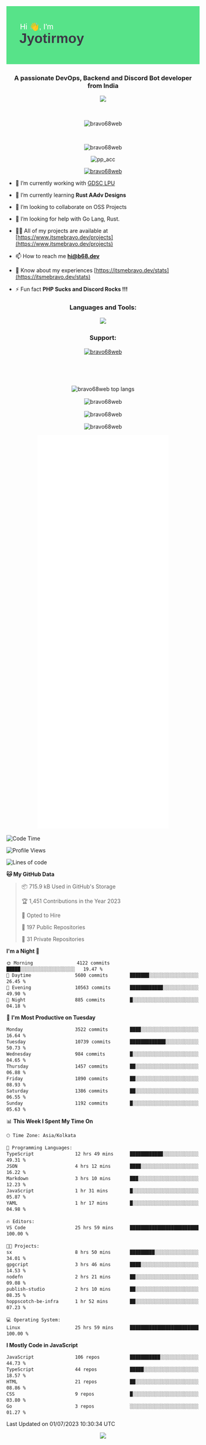 <p align="center"><img src="header.png"></p>
<h3 align="center">A passionate DevOps, Backend and Discord Bot developer from India</h3>

<p align="center"><a href="https://discord.com/users/457039372009865226"><img src="https://lanyard-profile-readme.vercel.app/api/457039372009865226"></a></p>
                           
<br>
<p align="center"> <img src="https://komarev.com/ghpvc/?username=bravo68web&label=Profile%20views&color=0e75b6&style=flat" alt="bravo68web" /> </p>
<br>


<p align="center"><img src="https://github-profile-trophy.vercel.app/?username=bravo68web&theme=discord&column=3&row=2" alt="bravo68web" /> </p>
<p align="center"><img src="https://osu-embed.b68dev.xyz/pp_acc" alt="pp_acc" /> </p>

<p align="center"> <a href="https://twitter.com/bravo68web" target="blank"><img src="https://img.shields.io/twitter/follow/bravo68web?logo=twitter&style=for-the-badge" alt="bravo68web" /></a> </p>

- 🔭 I’m currently working with [GDSC LPU](https://gdsclpu.live/)

- 🌱 I’m currently learning **Rust AAdv Designs**

- 👯 I’m looking to collaborate on OSS Projects

- 🤝 I’m looking for help with Go Lang, Rust.

- 👨‍💻 All of my projects are available at [https://www.itsmebravo.dev/projects](https://www.itsmebravo.dev/projects)

<!-- - 💬 Ask me about **DF Techs** -->

- 📫 How to reach me **hi@b68.dev**

- 📄 Know about my experiences [https://itsmebravo.dev/stats](https://itsmebravo.dev/stats)

- ⚡ Fun fact **PHP Sucks and Discord Rocks !!!**

<h3 align="center">Languages and Tools:</h3>
<p align="center"> 
<img src="https://skillicons.dev/icons?i=aws,bash,c,cs,cpp,cloudflare,css,dart,devto,discord,bots,docker,electron,ember,emotion,express,fastapi,figma,firebase,flask,gcp,git,github,githubactions,go,gitlab,graphql,heroku,html,ai,ipfs,js,jest,linux,md,mastodon,mongodb,neovim,netlify,nextjs,nginx,nodejs,postgres,postman,powershell,py,react,redis,regex,replit,rocket,rust,sqlite,mysql,stackoverflow,styledcomponents,supabase,sentry,solidity,svg,tailwind,tauri,twitter,ts,unity,v,vercel,vim,vite,wasm,webpack,workers&perline=8&theme=dark" />
</p>

<h3 align="center">Support:</h3>
<p align="center"><a href="https://www.buymeacoffee.com/bravo68web"> <img align="center" src="https://cdn.buymeacoffee.com/buttons/v2/default-yellow.png" height="50" width="210" alt="bravo68web" /></a></p><br><br>
<br>

<p align="center"> <img align="center" src="https://github-readme-stats-sync.vercel.app/api/top-langs?username=bravo68web&count_private=true&show_icons=true&theme=radical&border_radius=10&&langs_count=10&layout=compact" alt="bravo68web top langs" /></p>

<p align="center"> <img align="center" src="https://github-readme-stats-sync.vercel.app/api?username=bravo68web&count_private=true&show_icons=true&theme=radical&border_radius=10" alt="bravo68web" /></p>

<p align="center"> <img align="center" src="https://github-readme-streak-stats.herokuapp.com?user=bravo68web&theme=dracula&hide_border=true" alt="bravo68web" /></p>

<p align="center"> <img align="center" src="https://github-readme-stats-sync.vercel.app/api/wakatime?username=bravo68web&count_private=true&show_icons=true&theme=aura_dark&border_radius=10&&langs_count=10&layout=compact&range=last_7_days" alt="bravo68web" /></p>

<p align="center"><img src="https://raw.githubusercontent.com/BRAVO68WEB/BRAVO68WEB/master/github-metrics.svg"></p>

<!--START_SECTION:waka-->
![Code Time](http://img.shields.io/badge/Code%20Time-5%2C004%20hrs%2052%20mins-blue)

![Profile Views](http://img.shields.io/badge/Profile%20Views-10-blue)

![Lines of code](https://img.shields.io/badge/From%20Hello%20World%20I%27ve%20Written-62.4%20million%20lines%20of%20code-blue)

**🐱 My GitHub Data** 

> 📦 715.9 kB Used in GitHub's Storage 
 > 
> 🏆 1,451 Contributions in the Year 2023
 > 
> 💼 Opted to Hire
 > 
> 📜 197 Public Repositories 
 > 
> 🔑 31 Private Repositories 
 > 
**I'm a Night 🦉** 

```text
🌞 Morning                4122 commits        █████░░░░░░░░░░░░░░░░░░░░   19.47 % 
🌆 Daytime                5600 commits        ███████░░░░░░░░░░░░░░░░░░   26.45 % 
🌃 Evening                10563 commits       ████████████░░░░░░░░░░░░░   49.90 % 
🌙 Night                  885 commits         █░░░░░░░░░░░░░░░░░░░░░░░░   04.18 % 
```
📅 **I'm Most Productive on Tuesday** 

```text
Monday                   3522 commits        ████░░░░░░░░░░░░░░░░░░░░░   16.64 % 
Tuesday                  10739 commits       █████████████░░░░░░░░░░░░   50.73 % 
Wednesday                984 commits         █░░░░░░░░░░░░░░░░░░░░░░░░   04.65 % 
Thursday                 1457 commits        ██░░░░░░░░░░░░░░░░░░░░░░░   06.88 % 
Friday                   1890 commits        ██░░░░░░░░░░░░░░░░░░░░░░░   08.93 % 
Saturday                 1386 commits        ██░░░░░░░░░░░░░░░░░░░░░░░   06.55 % 
Sunday                   1192 commits        █░░░░░░░░░░░░░░░░░░░░░░░░   05.63 % 
```


📊 **This Week I Spent My Time On** 

```text
🕑︎ Time Zone: Asia/Kolkata

💬 Programming Languages: 
TypeScript               12 hrs 49 mins      ████████████░░░░░░░░░░░░░   49.31 % 
JSON                     4 hrs 12 mins       ████░░░░░░░░░░░░░░░░░░░░░   16.22 % 
Markdown                 3 hrs 10 mins       ███░░░░░░░░░░░░░░░░░░░░░░   12.23 % 
JavaScript               1 hr 31 mins        █░░░░░░░░░░░░░░░░░░░░░░░░   05.87 % 
YAML                     1 hr 17 mins        █░░░░░░░░░░░░░░░░░░░░░░░░   04.98 % 

🔥 Editors: 
VS Code                  25 hrs 59 mins      █████████████████████████   100.00 % 

🐱‍💻 Projects: 
sx                       8 hrs 50 mins       █████████░░░░░░░░░░░░░░░░   34.01 % 
gpgcript                 3 hrs 46 mins       ████░░░░░░░░░░░░░░░░░░░░░   14.53 % 
nodefn                   2 hrs 21 mins       ██░░░░░░░░░░░░░░░░░░░░░░░   09.08 % 
publish-studio           2 hrs 10 mins       ██░░░░░░░░░░░░░░░░░░░░░░░   08.35 % 
hoppscotch-be-infra      1 hr 52 mins        ██░░░░░░░░░░░░░░░░░░░░░░░   07.23 % 

💻 Operating System: 
Linux                    25 hrs 59 mins      █████████████████████████   100.00 % 
```

**I Mostly Code in JavaScript** 

```text
JavaScript               106 repos           ███████████░░░░░░░░░░░░░░   44.73 % 
TypeScript               44 repos            █████░░░░░░░░░░░░░░░░░░░░   18.57 % 
HTML                     21 repos            ██░░░░░░░░░░░░░░░░░░░░░░░   08.86 % 
CSS                      9 repos             █░░░░░░░░░░░░░░░░░░░░░░░░   03.80 % 
Go                       3 repos             ░░░░░░░░░░░░░░░░░░░░░░░░░   01.27 % 
```




 Last Updated on 01/07/2023 10:30:34 UTC
<!--END_SECTION:waka-->

<p align="center"><img src="https://bravo68web.me/images/header_.png"></p>

